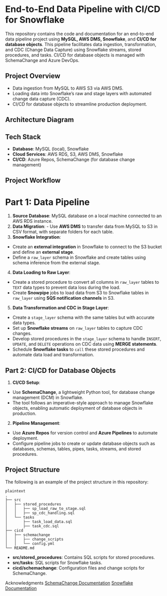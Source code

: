 # End-to-End Data Pipeline with CI/CD for Snowflake
This repository contains the code and documentation for an end-to-end data pipeline project using **MySQL, AWS DMS, Snowflake**, and **CI/CD for database objects**. This pipeline facilitates data ingestion, transformation, and CDC (Change Data Capture) using Snowflake streams, stored procedures, and tasks. CI/CD for database objects is managed with SchemaChange and Azure DevOps.

## Project Overview

- Data ingestion from MySQL to AWS S3 via AWS DMS.
- Loading data into Snowflake’s raw and stage layers with automated change data capture (CDC).
- CI/CD for database objects to streamline production deployment.

## Architecture Diagram


## Tech Stack
- **Database**: MySQL (local), Snowflake
- **Cloud Services**: AWS RDS, S3, AWS DMS, Snowflake
- **CI/CD**: Azure Repos, SchemaChange (for database change management)
 
## Project Workflow
# Part 1: Data Pipeline
1. **Source Database**: MySQL database on a local machine connected to an AWS RDS instance.
2. **Data Migration**:
       - Use **AWS DMS** to transfer data from MySQL to S3 in CSV format, with separate folders for each table.
3. **Snowflake Integration**:
- Create an **external integration** in Snowflake to connect to the S3 bucket and define an **external stage**.
- Define a ```raw_layer``` schema in Snowflake and create tables using schema inference from the external stage.
4. **Data Loading to Raw Layer**:
- Create a stored procedure to convert all columns in ```raw_layer``` tables to ```TEXT``` data types to prevent data loss during the load.
- Create **Snowpipe** jobs to load data from S3 to Snowflake tables in ```raw_layer``` using **SQS notification channels** in S3.
5. **Data Transformation and CDC in Stage Layer**:
- Create a ```stage_layer``` schema with the same tables but with accurate data types.
- Set up **Snowflake streams** on ```raw_layer``` tables to capture CDC changes.
- Develop stored procedures in the ```stage_layer``` schema to handle ```INSERT```, ```UPDATE```, and ```DELETE``` operations on CDC data using **MERGE statements**.
- Schedule **Snowflake tasks** to ```call``` these stored procedures and automate data load and transformation.


## Part 2: CI/CD for Database Objects
1. **CI/CD Setup**:
- Use **SchemaChange**, a lightweight Python tool, for database change management (DCM) in Snowflake.
- The tool follows an imperative-style approach to manage Snowflake objects, enabling automatic deployment of database objects in production.
2. **Pipeline Management**:
- Use **Azure Repos** for version control and **Azure Pipelines** to automate deployment.
- Configure pipeline jobs to create or update database objects such as databases, schemas, tables, pipes, tasks, streams, and stored procedures.

## Project Structure
The following is an example of the project structure in this repository:

```
plaintext
.
├── src
│   ├── stored_procedures
│   │   ├── sp_load_raw_to_stage.sql
│   │   ├── sp_cdc_handling.sql
│   └── tasks
│       ├── task_load_data.sql
│       ├── task_cdc.sql
├── cicd
│   ├── schemachange
│   │   ├── change_scripts
│   │   └── config.yml
└── README.md
```
- **src/stored_procedures**: Contains SQL scripts for stored procedures.
- **src/tasks**: SQL scripts for Snowflake tasks.
- **cicd/schemachange**: Configuration files and change scripts for SchemaChange.

Acknowledgments
[SchemaChange Documentation](https://github.com/Snowflake-Labs/schemachange)
[Snowflake Documentation](https://docs.snowflake.com/)
